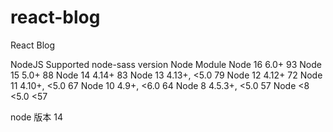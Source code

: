 # react-blog
React Blog

NodeJS	Supported node-sass version	Node Module
Node 16	6.0+	93
Node 15	5.0+	88
Node 14	4.14+	83
Node 13	4.13+, <5.0	79
Node 12	4.12+	72
Node 11	4.10+, <5.0	67
Node 10	4.9+, <6.0	64
Node 8	4.5.3+, <5.0	57
Node <8	<5.0	<57

node 版本 14